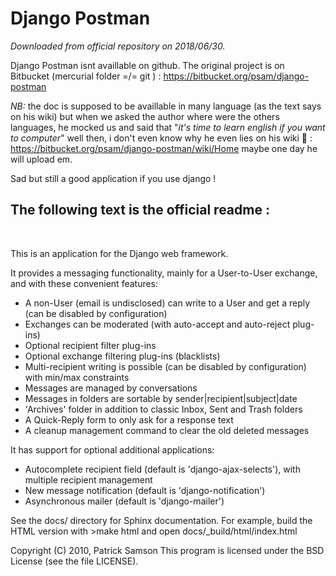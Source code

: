 Django Postman
==============

*Downloaded from official repository on 2018/06/30.*

Django Postman isnt availlable on github.
The original project is on Bitbucket (mercurial folder =/= git ) : https://bitbucket.org/psam/django-postman

*NB:* the doc is supposed to be availlable in many language (as the text says on his wiki) but when we asked the author where were the others languages, he mocked us and said that "_it's time to learn english if you want to computer_"
well then, i don't even know why he even lies on his wiki :speak_no_evil: : https://bitbucket.org/psam/django-postman/wiki/Home maybe one day he will upload em.

Sad but still a good application if you use django ! 

**The following text is the official readme :**
--------------

<br />

This is an application for the Django web framework.

It provides a messaging functionality, mainly for a User-to-User exchange,
and with these convenient features:
- A non-User (email is undisclosed) can write to a User and get a reply
  (can be disabled by configuration)
- Exchanges can be moderated (with auto-accept and auto-reject plug-ins)
- Optional recipient filter plug-ins
- Optional exchange filtering plug-ins (blacklists)
- Multi-recipient writing is possible (can be disabled by configuration)
  with min/max constraints
- Messages are managed by conversations
- Messages in folders are sortable by sender|recipient|subject|date
- 'Archives' folder in addition to classic Inbox, Sent and Trash folders
- A Quick-Reply form to only ask for a response text
- A cleanup management command to clear the old deleted messages

It has support for optional additional applications:
- Autocomplete recipient field (default is 'django-ajax-selects'),
  with multiple recipient management
- New message notification (default is 'django-notification')
- Asynchronous mailer (default is 'django-mailer')

See the docs/ directory for Sphinx documentation.
For example, build the HTML version with >make html
and open docs/_build/html/index.html

Copyright (C) 2010, Patrick Samson
This program is licensed under the BSD License (see the file LICENSE).
